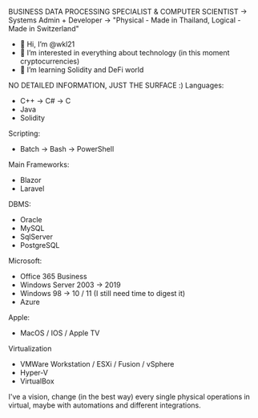 BUSINESS DATA PROCESSING SPECIALIST & COMPUTER SCIENTIST 
-> Systems Admin + Developer 
-> "Physical - Made in Thailand, Logical - Made in Switzerland"

- 👋 Hi, I’m @wkl21
- 👀 I’m interested in everything about technology (in this moment cryptocurrencies)
- 🌱 I’m learning Solidity and DeFi world

NO DETAILED INFORMATION, JUST THE SURFACE :)
Languages:
- C++ -> C# -> C
- Java
- Solidity

Scripting:
- Batch -> Bash -> PowerShell

Main Frameworks:
- Blazor
- Laravel

DBMS:
- Oracle
- MySQL
- SqlServer
- PostgreSQL

Microsoft:
- Office 365 Business
- Windows Server 2003 -> 2019
- Windows 98 -> 10 / 11 (I still need time to digest it)
- Azure

Apple:
- MacOS / IOS / Apple TV

Virtualization
- VMWare Workstation / ESXi / Fusion / vSphere
- Hyper-V
- VirtualBox

I've a vision, change (in the best way) every single physical operations in virtual, maybe with automations and different integrations.
